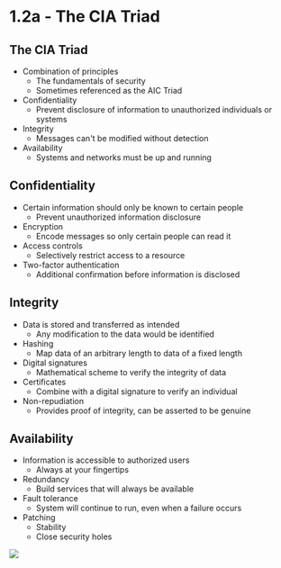 # 1.2a - The CIA Triad
## The CIA Triad
- Combination of principles
	- The fundamentals of security
	- Sometimes referenced as the AIC Triad
- Confidentiality
	- Prevent disclosure of information to unauthorized individuals or systems
- Integrity
	- Messages can't be modified without detection
- Availability
	- Systems and networks must be up and running
## Confidentiality
- Certain information should only be known to certain people
	- Prevent unauthorized information disclosure
- Encryption
	- Encode messages so only certain people can read it
- Access controls
	- Selectively restrict access to a resource
- Two-factor authentication
	- Additional confirmation before information is disclosed
## Integrity
- Data is stored and transferred as intended
	- Any modification to the data would be identified
- Hashing
	- Map data of an arbitrary length to data of a fixed length
- Digital signatures
	- Mathematical scheme to verify the integrity of data
- Certificates
	- Combine with a digital signature to verify an individual
- Non-repudiation
	- Provides proof of integrity, can be asserted to be genuine
## Availability
- Information is accessible to authorized users
	- Always at your fingertips
- Redundancy
	- Build services that will always be available
- Fault tolerance
	- System will continue to run, even when a failure occurs
- Patching
	- Stability
	- Close security holes

![](Pasted%20image%2020240905115203.png)